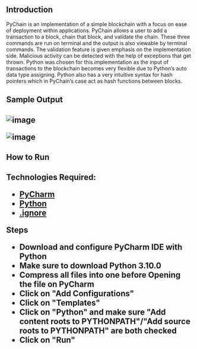 <h2> Introduction </h2>

PyChain is an implementation of a simple blockchain with a focus on ease of deployment within applications. PyChain allows a user to add a transaction to a block, chain that block, and validate the chain. These three commands are run on terminal and the output is also viewable by terminal commands. The validation feature is given emphasis on the implementation side. Malicious activity can be detected with the help of exceptions that get thrown. Python was chosen for this implementation as the input of transactions to the blockchain becomes very flexible due to Python’s auto data type assigning. Python also has a very intuitive syntax for hash pointers which in PyChain’s case act as hash functions between blocks. 

<h2> Sample Output <h2>

![image](https://user-images.githubusercontent.com/54507769/143548811-f7efc4a5-fcff-460f-ab97-75a2f7785fff.png)

![image](https://user-images.githubusercontent.com/54507769/143548983-774f7864-f3f0-48ec-8750-0004bcb8277b.png)

<h2> How to Run <h2> 
  
Technologies Required: 
  
  - <a href= "https://www.jetbrains.com/pycharm/download/#section=windows" target = "_blank"> PyCharm </a>
  - <a href= "https://www.python.org/downloads/" target = "_blank"> Python </a>
  - <a href= "https://plugins.jetbrains.com/plugin/7495--ignore" target = "_blank"> .ignore </a> 
  
  Steps 
  
  - Download and configure PyCharm IDE with Python
  - Make sure to download Python 3.10.0 
  - Compress all files into one before Opening the file on PyCharm 
  - Click on "Add Configurations"
  - Click on "Templates"
  - Click on "Python" and make sure "Add content roots to PYTHONPATH"/"Add source roots to PYTHONPATH" are both checked 
  - Click on "Run" 
